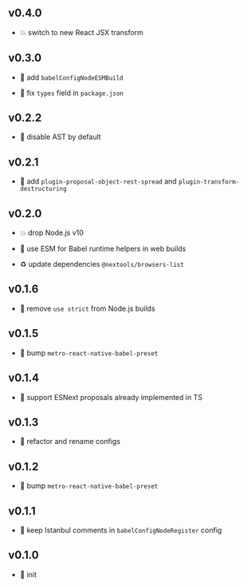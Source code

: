 ## v0.4.0

* 💥 switch to new React JSX transform

## v0.3.0

* 🌱 add `babelConfigNodeESMBuild`

* 🐞 fix `types` field in `package.json`

## v0.2.2

* 🐞 disable AST by default

## v0.2.1

* 🐞 add `plugin-proposal-object-rest-spread` and `plugin-transform-destructuring`

## v0.2.0

* 💥 drop Node.js v10

* 🐞 use ESM for Babel runtime helpers in web builds

* ♻️ update dependencies `@nextools/browsers-list`

## v0.1.6

* 🐞 remove `use strict` from Node.js builds

## v0.1.5

* 🐞 bump `metro-react-native-babel-preset`

## v0.1.4

* 🐞 support ESNext proposals already implemented in TS

## v0.1.3

* 🐞 refactor and rename configs

## v0.1.2

* 🐞 bump `metro-react-native-babel-preset`

## v0.1.1

* 🐞 keep Istanbul comments in `babelConfigNodeRegister` config

## v0.1.0

* 🐣 init
